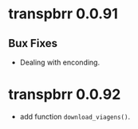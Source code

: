 # transpbrr 0.0.91

## Bux Fixes
* Dealing with enconding.

# transpbrr 0.0.92

- add function `download_viagens()`.
